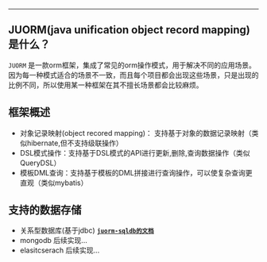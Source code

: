 ***

## JUORM(java unification object record mapping)是什么？

`JUORM` 是一款orm框架，集成了常见的orm操作模式，用于解决不同的应用场景。
因为每一种模式适合的场景不一致，而且每个项目都会出现这些场景，只是出现的比例不同，所以使用某一种框架在其不擅长场景都会比较麻烦。

## 框架概述

* 对象记录映射(object recored mapping)： 支持基于对象的数据记录映射（类似hibernate,但不支持级联操作）
* DSL模式操作：支持基于DSL模式的API进行更新,删除,查询数据操作（类似QueryDSL）
* 模板DML查询：支持基于模板的DML拼接进行查询操作，可以使复杂查询更直观（类似mybatis）


## 支持的数据存储

* 关系型数据库(基于jdbc) [**`juorm-sqldb的文档`**](./juorm-sqldb/README.md)
* mongodb 后续实现...
* elasitcserach 后续实现...

